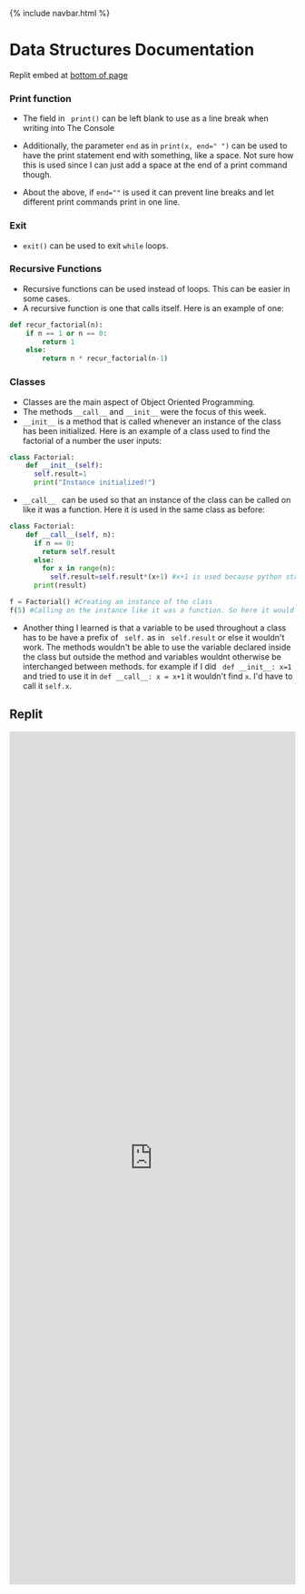 {% include navbar.html %}

# Data Structures Documentation

Replit embed at [bottom of page](https://3ghin5.github.io/hatelace/dataStructures.html#Replit)

### Print function

 * The field in ` print()` can be left blank to use as a line break when writing into The Console

 * Additionally, the parameter `end` as in `print(x, end=" ")` can be used to have the print statement end with something, like a space. Not sure how this is used since I can just add a space at the end of a print command though. 
 * About the above, if `end=""` is used it can prevent line breaks and let different print commands print in one line.

### Exit

 * `exit()` can be used to exit `while` loops.

### Recursive Functions

 * Recursive functions can be used instead of loops. This can be easier in some cases.
 * A recursive function is one that calls itself. Here is an example of one:
```py
def recur_factorial(n):
    if n == 1 or n == 0:
        return 1
    else:
        return n * recur_factorial(n-1)
```

### Classes

 * Classes are the main aspect of Object Oriented Programming. 
 * The methods `__call__` and `__init__` were the focus of this week.
 * `__init__` is a method that is called whenever an instance of the class has been initialized. Here is an example of a class used to find the factorial of a number the user inputs:
```py 
class Factorial:
    def __init__(self):
      self.result=1
      print("Instance initialized!")

```
 * `__call__ ` can be used so that an instance of the class can be called on like it was a function. Here it is used in the same class as before:
```py 
class Factorial:
    def __call__(self, n):
      if n == 0:
        return self.result
      else:
        for x in range(n):
          self.result=self.result*(x+1) #x+1 is used because python starts counting at 0
      print(result)

f = Factorial() #Creating an instance of the class
f(5) #Calling on the instance like it was a function. So here it would print 120.
```
 * Another thing I learned is that a variable to be used throughout a class has to be have a prefix of ` self.` as in ` self.result` or else it wouldn't work. The methods wouldn't be able to use the variable declared inside the class but outside the method and variables wouldnt otherwise be interchanged between methods. for example if I did ` def __init__: x=1` and tried to use it in `def __call__: x = x+1` it wouldn't find `x`. I'd have to call it `self.x`.

## Replit

<iframe frameborder="0" width="100%" height="1500px" src="https://replit.com/@3ghin5/MENU?lite=true"></iframe>
